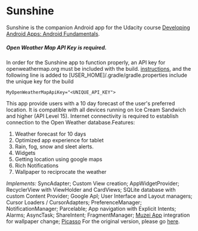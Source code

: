 Sunshine
========

Sunshine is the companion Android app for the Udacity course [Developing Android Apps: Android Fundamentals](https://www.udacity.com/course/ud853).

##### Open Weather Map API Key is required.

In order for the Sunshine app to function properly, an API key for openweathermap.org must be included with the build. [instructions](http://openweathermap.org/appid#use), and the following line is added to [USER_HOME]/.gradle/gradle.properties include the unique key for the build

`MyOpenWeatherMapApiKey="<UNIQUE_API_KEY">`

This app provide users with a 10 day forecast of the user's preferred location. It is compatible with all devices running on Ice Cream Sandwich and higher (API Level 15). Internet connectivity is required to establish connection to the Open Weather database.Features:

1. Weather forecast for 10 days
2. Optimized app experience for tablet
3. Rain, fog, snow and sleet alerts.
4. Widgets
5. Getting location using google maps
6. Rich Notifications
7. Wallpaper to reciprocate the weather

*Implements:*  SyncAdapter; Custom View creation; AppWidgetProvider; RecyclerView with ViewHolder and CardViews; SQLite database with custom Content Provider; Google ApI; User Interface and Layout managers; Cursor Loaders / CursorAdapters; PreferenceManager; NotificationManager; Parcelable; App navigation with Explicit Intents; Alarms; AsyncTask; ShareIntent; FragmentManager; [Muzei App](https://github.com/romannurik/muzei/wiki/API) integration for wallpaper change; [Picasso](http://square.github.io/picasso/)
For the original version, please go [here](https://github.com/udacity/Sunshine).
